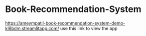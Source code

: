 # Book-Recommendation-System

https://ameympatil-book-recommendation-system-demo-kl6bdm.streamlitapp.com/
use this link to view the app
